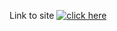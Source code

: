 Link to site
[![click here](https://img.shields.io/badge/Button-Text-brightgreen)]([https://your-link-here.com](https://Meliodas-Demonking.github.io/txt/))
